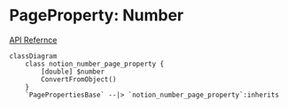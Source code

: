 # PageProperty: Number

[API Refernce](https://developers.notion.com/reference/page-property-values#number)

```mermaid
classDiagram
    class notion_number_page_property {
        [double] $number
        ConvertFromObject()
    }
    `PagePropertiesBase` --|> `notion_number_page_property`:inherits
```
